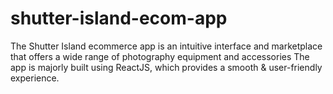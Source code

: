 # shutter-island-ecom-app
 The Shutter Island ecommerce app is an intuitive interface and marketplace that offers a wide range of photography equipment and accessories The app is majorly built using ReactJS, which provides a smooth & user-friendly experience.
